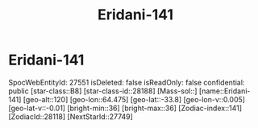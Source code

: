 ﻿---
title: "Eridani-141"
location: [-33.8,64.475,120]
type: Station
tags:
- astro/Star

---

# Eridani-141

SpocWebEntityId: 27551
isDeleted: false
isReadOnly: false
confidential: public
[star-class::B8]
[star-class-id::28188]
[Mass-sol::]
[name::Eridani-141]
[geo-alt::120]
[geo-lon::64.475]
[geo-lat::-33.8]
[geo-lon-v::0.005]
[geo-lat-v::-0.01]
[bright-min::36]
[bright-max::36]
[Zodiac-index::141]
[ZodiacId::28118]
[NextStarId::27749]

